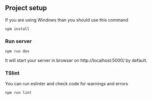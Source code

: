 ## Project setup

If you are using Windows than you should use this command

```
npm install
```

### Run server

```
npm run dev
```

It will start your server in browser on http://localhost:5000/ by default.

### TSlint

You can run eslinter and check code for warnings and errors

```
npm run lint
```
